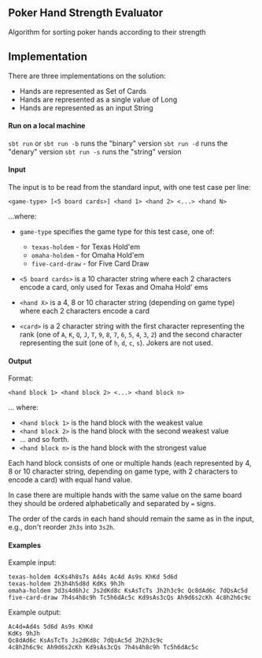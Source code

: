 ## Poker Hand Strength Evaluator

Algorithm for sorting poker hands according to their strength

## Implementation

There are three implementations on the solution:
 - Hands are represented as Set of Cards
 - Hands are represented as a single value of Long
 - Hands are represented as an input String

#### Run on a local machine

`sbt run` or `sbt run -b`   runs the "binary" version 
`sbt run -d`                runs the "denary" version 
`sbt run -s`                runs the "string" version 

#### Input

 The input is to be read from the standard input, with one test case per line:
 
 ```
 <game-type> [<5 board cards>] <hand 1> <hand 2> <...> <hand N>
 ```
 
 ...where: 
 
 * `game-type` specifies the game type for this test case, one of:
   * `texas-holdem` - for Texas Hold'em
   * `omaha-holdem` - for Omaha Hold'em
   * `five-card-draw` - for Five Card Draw
 
 * `<5 board cards>` is a 10 character string where each 2 characters encode a card, only used for Texas and 
 Omaha Hold' ems
  
 * `<hand X>` is a 4, 8 or 10 character string (depending on game type) where each 2 characters encode a card
 * `<card>` is a 2 character string with the first character representing the rank 
 (one of `A`, `K`, `Q`, `J`, `T`, `9`, `8`, `7`, `6`, `5`, `4`, `3`, `2`) and the second character representing 
 the suit (one of `h`, `d`, `c`, `s`). Jokers are not used. 
 
 #### Output
 
Format:
 
 ```
 <hand block 1> <hand block 2> <...> <hand block n>
 ```
 ... where:
 
 * `<hand block 1>` is the hand block with the weakest value
 * `<hand block 2>` is the hand block with the second weakest value
 * ... and so forth.
 * `<hand block n>` is the hand block with the strongest value
 
 Each hand block consists of one or multiple hands (each represented by 4, 8 or 10 character string, depending 
 on game type, with 2 characters to encode a card) with equal hand value.
 
 In case there are multiple hands with the same value on the same board they should be ordered alphabetically 
 and separated by `=` signs.
 
 The order of the cards in each hand should remain the same as in the input, e.g., don't reorder `2h3s` into 
 `3s2h`.
 
 #### Examples
 
 Example input:
 ```
 texas-holdem 4cKs4h8s7s Ad4s Ac4d As9s KhKd 5d6d
 texas-holdem 2h3h4h5d8d KdKs 9hJh
 omaha-holdem 3d3s4d6hJc Js2dKd8c KsAsTcTs Jh2h3c9c Qc8dAd6c 7dQsAc5d
 five-card-draw 7h4s4h8c9h Tc5h6dAc5c Kd9sAs3cQs Ah9d6s2cKh 4c8h2h6c9c
 ```
  
 Example output:
 ```
 Ac4d=Ad4s 5d6d As9s KhKd
 KdKs 9hJh
 Qc8dAd6c KsAsTcTs Js2dKd8c 7dQsAc5d Jh2h3c9c
 4c8h2h6c9c Ah9d6s2cKh Kd9sAs3cQs 7h4s4h8c9h Tc5h6dAc5c
 ```